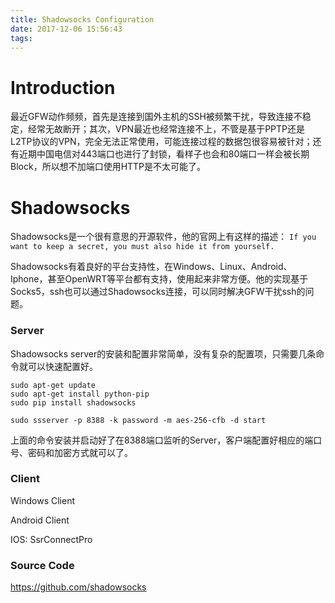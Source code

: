 ```yaml
---
title: Shadowsocks Configuration
date: 2017-12-06 15:56:43
tags:
---
```


# Introduction

最近GFW动作频频，首先是连接到国外主机的SSH被频繁干扰，导致连接不稳定，经常无故断开；其次，VPN最近也经常连接不上，不管是基于PPTP还是L2TP协议的VPN，完全无法正常使用，可能连接过程的数据包很容易被针对；还有近期中国电信对443端口也进行了封锁，看样子也会和80端口一样会被长期Block，所以想不加端口使用HTTP是不太可能了。

# Shadowsocks

Shadowsocks是一个很有意思的开源软件，他的官网上有这样的描述：
`If you want to keep a secret, you must also hide it from yourself.`

Shadowsocks有着良好的平台支持性，在Windows、Linux、Android、Iphone，甚至OpenWRT等平台都有支持，使用起来非常方便。他的实现基于Socks5，ssh也可以通过Shadowsocks连接，可以同时解决GFW干扰ssh的问题。

### Server
Shadowsocks server的安装和配置非常简单，没有复杂的配置项，只需要几条命令就可以快速配置好。

```
sudo apt-get update
sudo apt-get install python-pip
sudo pip install shadowsocks

sudo ssserver -p 8388 -k password -m aes-256-cfb -d start
```

上面的命令安装并启动好了在8388端口监听的Server，客户端配置好相应的端口号、密码和加密方式就可以了。

### Client

Windows Client

Android Client

IOS: SsrConnectPro

### Source Code

https://github.com/shadowsocks
